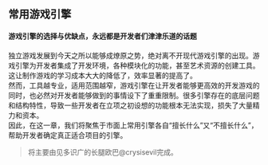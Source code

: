 ## 常用游戏引擎

#### 游戏引擎的选择与优缺点，永远都是开发者们津津乐道的话题<br>
独立游戏发展到今天之所以能够成燎原之势，绝对离不开现代游戏引擎的出现。游戏引擎为开发者集成了开发环境，各种模块化的功能，甚至艺术资源的创建工具。这让制作游戏的学习成本大大的降低了，效率显著的提高了。<br>
然而，工具越专业，适用范围越窄，游戏引擎在让开发者能够更高效的开发游戏的同时，也必然对开发者能够做到的事情设下了重重限制。很多引擎存在的底层问题和结构特性，导致一些开发者在立项之初设想的功能根本无法实现，损失了大量精力和资本。<br>
因此，在这一章，我们将聚焦于市面上常用引擎各自“擅长什么”又“不擅长什么”，帮助开发者确定真正适合项目的引擎。<br>
> 将主要由见多识广的长腿欧巴@crysisevil完成。
